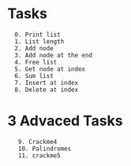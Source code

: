 
# Tasks
      0. Print list 
      1. List length 
      2. Add node 
      3. Add node at the end 
      4. Free list 
      5. Get node at index 
      6. Sum list 
      7. Insert at index 
      8. Delete at index 
      

# 3 Advaced Tasks
       9. Crackme4 
       10. Palindromes 
       11. crackme5  
